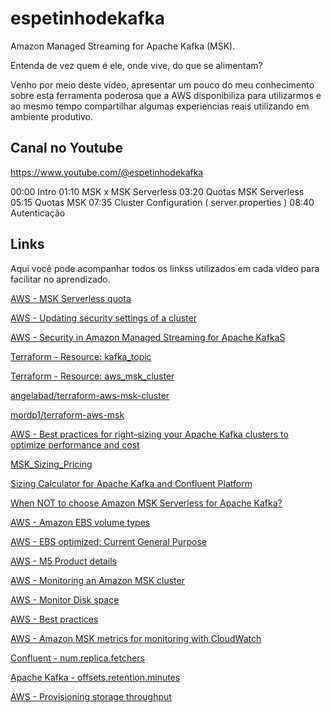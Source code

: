# espetinhodekafka
Amazon Managed Streaming for Apache Kafka  (MSK).

Entenda de vez quem é ele, onde vive, do que se alimentam? 

Venho por meio deste vídeo, apresentar um pouco do meu conhecimento sobre esta ferramenta poderosa que a AWS disponibiliza para utilizarmos e ao mesmo tempo compartilhar algumas experiencias reais utilizando em ambiente produtivo.

## Canal no Youtube
https://www.youtube.com/@espetinhodekafka

00:00 Intro
01:10 MSK x MSK Serverless
03:20 Quotas MSK Serverless
05:15 Quotas MSK 
07:35 Cluster Configuration ( server.properties )
08:40 Autenticação

## Links

Aqui você pode acompanhar todos os linkss utilizados em cada video para facilitar no aprendizado.

[AWS - MSK Serverless quota](https://docs.aws.amazon.com/msk/latest/developerguide/limits.html#serverless-quota)

[AWS - Updating security settings of a cluster](https://docs.aws.amazon.com/msk/latest/developerguide/msk-update-security.html)

[AWS - Security in Amazon Managed Streaming for Apache KafkaS](https://docs.aws.amazon.com/msk/latest/developerguide/security.html)

[Terraform - Resource: kafka_topic](https://registry.terraform.io/providers/Mongey/kafka/latest/docs/resources/topic)

[Terraform - Resource: aws_msk_cluster](https://registry.terraform.io/providers/hashicorp/aws/latest/docs/resources/msk_cluster)

[angelabad/terraform-aws-msk-cluster](https://github.com/angelabad/terraform-aws-msk-cluster)

[mordp1/terraform-aws-msk](https://github.com/mordp1/terraform-aws-msk)

[AWS - Best practices for right-sizing your Apache Kafka clusters to optimize performance and cost](https://aws.amazon.com/blogs/big-data/best-practices-for-right-sizing-your-apache-kafka-clusters-to-optimize-performance-and-cost/)

[MSK_Sizing_Pricing](https://view.officeapps.live.com/op/view.aspx?src=https%3A%2F%2Fdy7oqpxkwhskb.cloudfront.net%2FMSK_Sizing_Pricing.xlsx&wdOrigin=BROWSELINK)

[Sizing Calculator for Apache Kafka and Confluent Platform](https://eventsizer.io/)

[When NOT to choose Amazon MSK Serverless for Apache Kafka?](https://www.kai-waehner.de/blog/2022/08/30/when-not-to-choose-amazon-msk-serverless-for-apache-kafka/)

[AWS - Amazon EBS volume types](https://docs.aws.amazon.com/AWSEC2/latest/UserGuide/ebs-volume-types.html)

[AWS - EBS optimized: Current General Purpose](https://docs.aws.amazon.com/AWSEC2/latest/UserGuide/ebs-optimized.html#current-general-purpose)

[AWS - M5 Product details](https://aws.amazon.com/ec2/instance-types/m5/)


[AWS - Monitoring an Amazon MSK cluster](https://docs.aws.amazon.com/msk/latest/developerguide/monitoring.html)

[AWS - Monitor Disk space](https://docs.aws.amazon.com/msk/latest/developerguide/bestpractices.html#bestpractices-monitor-disk-space)

[AWS - Best practices](https://docs.aws.amazon.com/msk/latest/developerguide/bestpractices.html)

[AWS - Amazon MSK metrics for monitoring with CloudWatch](https://docs.aws.amazon.com/msk/latest/developerguide/metrics-details.html)

[Confluent - num.replica.fetchers](https://docs.confluent.io/platform/current/installation/configuration/broker-configs.html#num-replica-fetchers)

[Apache Kafka - offsets.retention.minutes](https://kafka.apache.org/documentation/#brokerconfigs_offsets.retention.minutes)

[AWS - Provisioning storage throughput ](https://docs.aws.amazon.com/msk/latest/developerguide/msk-provision-throughput.html#provisioned-throughput-config)

